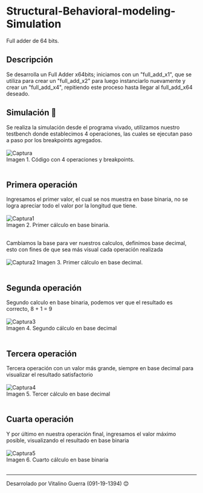 # Structural-Behavioral-modeling-Simulation

Full adder de 64 bits.

## Descripción
Se desarrolla un Full Adder x64bits; iniciamos con un "full_add_x1", que se utiliza para crear un "full_add_x2" para luego instanciarlo nuevamente y crear un "full_add_x4", repitiendo este proceso hasta llegar al full_add_x64 deseado.

## Simulación 🚀
Se realiza la simulación desde el programa vivado, utilizamos nuestro testbench donde establecimos 4 operaciones, las cuales se ejecutan paso a paso por los breakpoints agregados.<br><br>
![Captura](https://github.com/Vita224/Structural-Behavioral-modeling-Simulation/assets/53021236/da8e88f1-11cb-42af-9b05-973d02f1590e)<br>
Imagen 1. Código con 4 operaciones y breakpoints.<br><br>

## Primera operación
Ingresamos el primer valor, el cual se nos muestra en base binaria, no se logra apreciar todo el valor por la longitud que tiene.<br><br>
![Captura1](https://github.com/Vita224/Structural-Behavioral-modeling-Simulation/assets/53021236/7ff7fc2f-8943-47c4-aef3-0dd9892ee84a)<br>
Imagen 2. Primer cálculo en base binaria.<br><br>

Cambiamos la base para ver nuestros calculos, definimos base decimal, esto con fines de que sea más visual cada operación realizada<br><br>
![Captura2](https://github.com/Vita224/Structural-Behavioral-modeling-Simulation/assets/53021236/b237d080-da3a-4fbe-9709-529ac6d3c18a)
Imagen 3. Primer cálculo en base decimal.<br><br>

## Segunda operación
Segundo calculo en base binaria, podemos ver que el resultado es correcto, 8 + 1 = 9<br><br>
![Captura3](https://github.com/Vita224/Structural-Behavioral-modeling-Simulation/assets/53021236/41b59444-ae78-4d10-94da-e2ff23b32d21)<br>
Imagen 4. Segundo cálculo en base decimal<br><br>

## Tercera operación
Tercera operación con un valor más grande, siempre en base decimal para visualizar el resultado satisfactorio<br><br>
![Captura4](https://github.com/Vita224/Structural-Behavioral-modeling-Simulation/assets/53021236/baafcdd4-00f5-4958-96bb-8cd18f71327a)<br>
Imagen 5. Tercer cálculo en base decimal<br><br>

## Cuarta operación
Y por último en nuestra operación final, ingresamos el valor máximo posible, visualizando el resultado en base binaria<br><br>
![Captura5](https://github.com/Vita224/Structural-Behavioral-modeling-Simulation/assets/53021236/db123d72-e58c-4435-bc35-19fb97c36d45)<br>
Imagen 6. Cuarto cálculo en base binaria<br><br>

---
Desarrolado por Vitalino Guerra (091-19-1394) 😊



